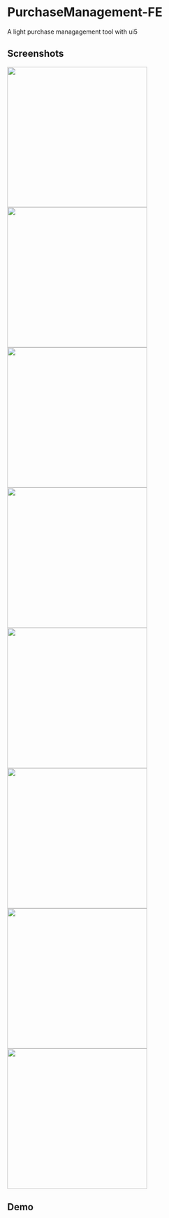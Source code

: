 # PurchaseManagement-FE
A light purchase managagement tool with ui5

## Screenshots
<img src="https://github.com/impnguyen/PurchaseManagement-FE/blob/master/readme/image1.png" width="320">
<img src="https://github.com/impnguyen/PurchaseManagement-FE/blob/master/readme/image2.png" width="320">
<img src="https://github.com/impnguyen/PurchaseManagement-FE/blob/master/readme/image3.png" width="320">
<img src="https://github.com/impnguyen/PurchaseManagement-FE/blob/master/readme/image4.png" width="320">
<img src="https://github.com/impnguyen/PurchaseManagement-FE/blob/master/readme/image5.png" width="320">
<img src="https://github.com/impnguyen/PurchaseManagement-FE/blob/master/readme/image6.png" width="320">
<img src="https://github.com/impnguyen/PurchaseManagement-FE/blob/master/readme/image7.png" width="320">
<img src="https://github.com/impnguyen/PurchaseManagement-FE/blob/master/readme/image8.png" width="320">

## Demo